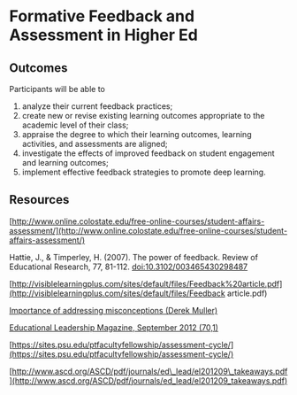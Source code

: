 # Formative Feedback and Assessment in Higher Ed

## Outcomes

Participants will be able to

1. analyze their current feedback practices;
2. create new or revise existing learning outcomes appropriate to the academic level of their class;
3. appraise the degree to which their learning outcomes, learning activities, and assessments are aligned;
4. investigate the effects of improved feedback on student engagement and learning outcomes;
5. implement effective feedback strategies to promote deep learning.

## Resources

[http://www.online.colostate.edu/free-online-courses/student-affairs-assessment/](http://www.online.colostate.edu/free-online-courses/student-affairs-assessment/)

Hattie, J., & Timperley, H. \(2007\). The power of feedback. Review of Educational Research, 77, 81-112. [doi:10.3102/003465430298487](http://rer.sagepub.com/content/77/1/81.abstract)

[http://visiblelearningplus.com/sites/default/files/Feedback%20article.pdf](http://visiblelearningplus.com/sites/default/files/Feedback article.pdf)

[Importance of addressing misconceptions \(Derek Muller\)](https://youtu.be/eVtCO84MDj8)

[Educational Leadership Magazine, September 2012 \(70,1\) ](http://www.ascd.org/publications/educational-leadership/sept12/vol70/num01/toc.aspx)

[https://sites.psu.edu/ptfacultyfellowship/assessment-cycle/](https://sites.psu.edu/ptfacultyfellowship/assessment-cycle/)

[http://www.ascd.org/ASCD/pdf/journals/ed\_lead/el201209\_takeaways.pdf](http://www.ascd.org/ASCD/pdf/journals/ed_lead/el201209_takeaways.pdf)

